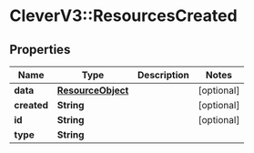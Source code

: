 # CleverV3::ResourcesCreated

## Properties
Name | Type | Description | Notes
------------ | ------------- | ------------- | -------------
**data** | [**ResourceObject**](ResourceObject.md) |  | [optional] 
**created** | **String** |  | [optional] 
**id** | **String** |  | [optional] 
**type** | **String** |  | 

